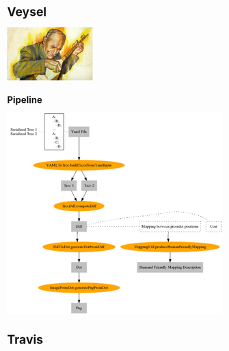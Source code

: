 # Veysel
<img src="img/asik-veysel.jpg" alt="Logo" width="200"/>

## Pipeline
<img src="img/Pipeline.png" alt="Pipeline image" width="600"/>

# Travis
